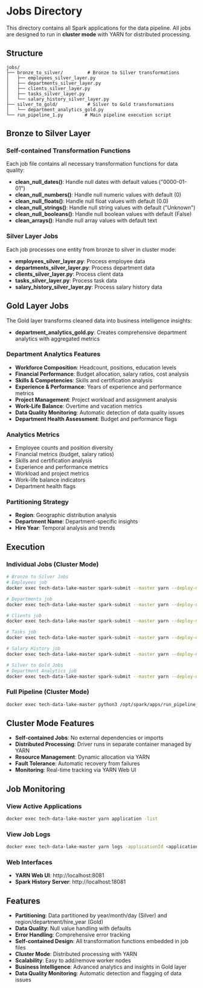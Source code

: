 # Jobs Directory

This directory contains all Spark applications for the data pipeline. All jobs are designed to run in **cluster mode** with YARN for distributed processing.

## Structure

```
jobs/
├── bronze_to_silver/         # Bronze to Silver transformations
│   ├── employees_silver_layer.py
│   ├── departments_silver_layer.py
│   ├── clients_silver_layer.py
│   ├── tasks_silver_layer.py
│   └── salary_history_silver_layer.py
├── silver_to_gold/           # Silver to Gold transformations
│   └── department_analytics_gold.py
└── run_pipeline_1.py        # Main pipeline execution script
```

## Bronze to Silver Layer

### Self-contained Transformation Functions
Each job file contains all necessary transformation functions for data quality:

- **clean_null_dates()**: Handle null dates with default values ("0000-01-01")
- **clean_null_numbers()**: Handle null numeric values with default (0)
- **clean_null_floats()**: Handle null float values with default (0.0)
- **clean_null_strings()**: Handle null string values with default ("Unknown")
- **clean_null_booleans()**: Handle null boolean values with default (False)
- **clean_arrays()**: Handle null array values with default text

### Silver Layer Jobs
Each job processes one entity from bronze to silver in cluster mode:

- **employees_silver_layer.py**: Process employee data
- **departments_silver_layer.py**: Process department data
- **clients_silver_layer.py**: Process client data
- **tasks_silver_layer.py**: Process task data
- **salary_history_silver_layer.py**: Process salary history data

## Gold Layer Jobs
The Gold layer transforms cleaned data into business intelligence insights:

- **department_analytics_gold.py**: Creates comprehensive department analytics with aggregated metrics

### Department Analytics Features
- **Workforce Composition**: Headcount, positions, education levels
- **Financial Performance**: Budget allocation, salary ratios, cost analysis
- **Skills & Competencies**: Skills and certification analysis
- **Experience & Performance**: Years of experience and performance metrics
- **Project Management**: Project workload and assignment analysis
- **Work-Life Balance**: Overtime and vacation metrics
- **Data Quality Monitoring**: Automatic detection of data quality issues
- **Department Health Assessment**: Budget and performance flags

### Analytics Metrics
- Employee counts and position diversity
- Financial metrics (budget, salary ratios)
- Skills and certification analysis
- Experience and performance metrics
- Workload and project metrics
- Work-life balance indicators
- Department health flags

### Partitioning Strategy
- **Region**: Geographic distribution analysis
- **Department Name**: Department-specific insights
- **Hire Year**: Temporal analysis and trends

## Execution

### Individual Jobs (Cluster Mode)
```bash
# Bronze to Silver Jobs
# Employees job
docker exec tech-data-lake-master spark-submit --master yarn --deploy-mode cluster /opt/spark/apps/bronze_to_silver/employees_silver_layer.py

# Departments job
docker exec tech-data-lake-master spark-submit --master yarn --deploy-mode cluster /opt/spark/apps/bronze_to_silver/departments_silver_layer.py

# Clients job
docker exec tech-data-lake-master spark-submit --master yarn --deploy-mode cluster /opt/spark/apps/bronze_to_silver/clients_silver_layer.py

# Tasks job
docker exec tech-data-lake-master spark-submit --master yarn --deploy-mode cluster /opt/spark/apps/bronze_to_silver/tasks_silver_layer.py

# Salary History job
docker exec tech-data-lake-master spark-submit --master yarn --deploy-mode cluster /opt/spark/apps/bronze_to_silver/salary_history_silver_layer.py

# Silver to Gold Jobs
# Department Analytics job
docker exec tech-data-lake-master spark-submit --master yarn --deploy-mode cluster /opt/spark/apps/silver_to_gold/department_analytics_gold.py
```

### Full Pipeline (Cluster Mode)
```bash
docker exec tech-data-lake-master python3 /opt/spark/apps/run_pipeline_1.py
```

## Cluster Mode Features

- **Self-contained Jobs**: No external dependencies or imports
- **Distributed Processing**: Driver runs in separate container managed by YARN
- **Resource Management**: Dynamic allocation via YARN
- **Fault Tolerance**: Automatic recovery from failures
- **Monitoring**: Real-time tracking via YARN Web UI

## Job Monitoring

### View Active Applications
```bash
docker exec tech-data-lake-master yarn application -list
```

### View Job Logs
```bash
docker exec tech-data-lake-master yarn logs -applicationId <application_id>
```

### Web Interfaces
- **YARN Web UI**: http://localhost:8081
- **Spark History Server**: http://localhost:18081

## Features

- **Partitioning**: Data partitioned by year/month/day (Silver) and region/department/hire_year (Gold)
- **Data Quality**: Null value handling with defaults
- **Error Handling**: Comprehensive error tracking
- **Self-contained Design**: All transformation functions embedded in job files
- **Cluster Mode**: Distributed processing with YARN
- **Scalability**: Easy to add/remove worker nodes
- **Business Intelligence**: Advanced analytics and insights in Gold layer
- **Data Quality Monitoring**: Automatic detection and flagging of data issues 